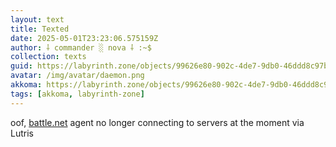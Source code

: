 ```yaml
---
layout: text
title: Texted
date: 2025-05-01T23:23:06.575159Z
author: ⸸ commander ░ nova ⸸ :~$
collection: texts
guid: https://labyrinth.zone/objects/99626e80-902c-4de7-9db0-46ddd8c97b82
avatar: /img/avatar/daemon.png
akkoma: https://labyrinth.zone/objects/99626e80-902c-4de7-9db0-46ddd8c97b82
tags: [akkoma, labyrinth-zone]
---
```


<p>oof, <a href="http://battle.net" rel="ugc">battle.net</a> agent no longer connecting to servers at the moment via Lutris</p>